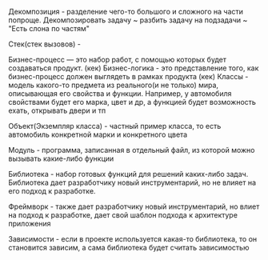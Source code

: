 Декомпозиция - разделение чего-то большого и сложного на части попроще. Декомпозировать задачу ~ разбить задачу на подзадачи ~ "Есть слона по частям"

Стек(стек вызовов) -

Бизнес-процесс — это набор работ, с помощью которых будет создаваться продукт.
(кек)
Бизнес-логика - это представление того, как бизнес-процесс должен выглядеть в рамках продукта
(кек)
Классы - модель какого-то предмета из реального(и не только) мира, описывающая его свойства и функции. Например, у автомобиля свойствами будет его марка, цвет и др, а функцией будет возможность ехать, открывать двери и тп

Объект(Экземпляр класса) - частный пример класса, то есть автомобиль конкретной марки и конкретного цвета

Модуль - программа, записанная в отдельный файл, из которой можно вызывать какие-либо функции

Библиотека - набор готовых функций для решений каких-либо задач. Библиотека дает разработчику новый инструментарий, но не влияет на его подход к разработке.

Фреймворк - также дает разработчику новый инструментарий, но влиет на подход к разработке, дает свой шаблон подхода к архитектуре приложения

Зависимости - если в проекте используется какая-то библиотека, то он становится зависим, а сама библиотека будет считать зависимостью
